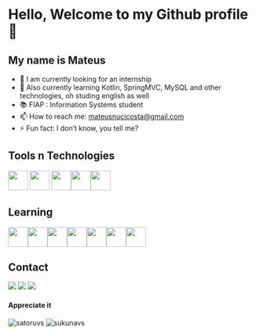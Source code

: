 # Hello, Welcome to my Github profile 👋
## My name is Mateus 


- 🔭 I am currently looking for an internship
- 🌱 Also currently learning Kotlin, SpringMVC, MySQL and other technologies, oh studing english as well
- 📚 FIAP : Information Systems student
- 📫 How to reach me: mateusnucicosta@gmail.com
- ⚡ Fun fact: I don’t know, you tell me?

## Tools n Technologies

<img src="https://cdn.jsdelivr.net/gh/devicons/devicon@latest/icons/java/java-original.svg" width = 40 /> <img src="https://cdn.jsdelivr.net/gh/devicons/devicon@latest/icons/json/json-original.svg" width = 40/> <img src="https://cdn.jsdelivr.net/gh/devicons/devicon@latest/icons/javascript/javascript-original.svg" width = 40/><img src="https://cdn.jsdelivr.net/gh/devicons/devicon@latest/icons/html5/html5-original.svg" width = 40/><img src="https://cdn.jsdelivr.net/gh/devicons/devicon@latest/icons/css3/css3-original.svg" width = 40/>
          

## Learning

 
<img src="https://cdn.jsdelivr.net/gh/devicons/devicon@latest/icons/mysql/mysql-original.svg" width = 40/><img src="https://cdn.jsdelivr.net/gh/devicons/devicon@latest/icons/spring/spring-original-wordmark.svg" width = 40/><img src="https://cdn.jsdelivr.net/gh/devicons/devicon@latest/icons/git/git-original.svg" width = 40/><img src="https://cdn.jsdelivr.net/gh/devicons/devicon@latest/icons/github/github-original.svg" width = 40/><img src="https://cdn.jsdelivr.net/gh/devicons/devicon@latest/icons/hibernate/hibernate-original-wordmark.svg" width = 40/><img src="https://cdn.jsdelivr.net/gh/devicons/devicon@latest/icons/kotlin/kotlin-original.svg" width = 40/><img src="https://cdn.jsdelivr.net/gh/devicons/devicon@latest/icons/flutter/flutter-original.svg" width = 40 />
          
          
          

          
          
## Contact
<div>
<a href="https://instagram.com/mateussnuci" target="_blank"><img loading="lazy" src="https://img.shields.io/badge/-Instagram-%23E4405F?style=for-the-badge&logo=instagram&logoColor=white" target="_blank"></a>
<a href = "mateusnucicosta@gmail.com"><img loading="lazy" src="https://img.shields.io/badge/Gmail-D14836?style=for-the-badge&logo=gmail&logoColor=white" target="_blank"></a>
<a href="https://www.linkedin.com/in/mateusnuci" target="_blank"><img loading="lazy" src="https://img.shields.io/badge/-LinkedIn-%230077B5?style=for-the-badge&logo=linkedin&logoColor=white" target="_blank"></a>   
</div>    


#### Appreciate it
![satoruvs](https://github.com/mateusnuci/mateusnuci/assets/98439022/b8587ef1-f54b-43f7-9325-89816ae3ddd6)
![sukunavs](https://github.com/mateusnuci/mateusnuci/assets/98439022/cc013360-a742-4714-bc77-51ffbcafc28e)


          
